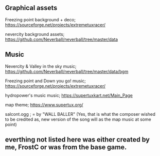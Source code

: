 ## Graphical assets

Freezing point background + deco; https://sourceforge.net/projects/extremetuxracer/

nevercity background assets; https://github.com/Neverball/neverball/tree/master/data

## Music

Nevercity & Valley in the sky music; https://github.com/Neverball/neverball/tree/master/data/bgm

Freezing point and Down you go! music; https://sourceforge.net/projects/extremetuxracer/

hydropower's music music; https://supertuxkart.net/Main_Page

map theme; https://www.supertux.org/

salcont.ogg ; = by "WALL BALLER" (Yes, that is what the composer wished to be credited as, new version of the song will as the map music at some point)

## everthing not listed here was either created by me, FrostC or was from the base game.